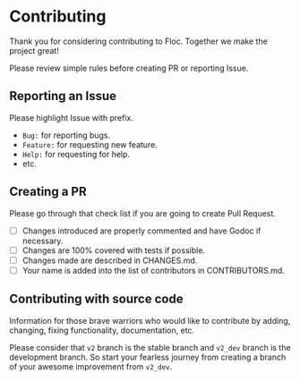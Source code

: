 # Contributing

Thank you for considering contributing to Floc. Together we make the project great!

Please review simple rules before creating PR or reporting Issue.

## Reporting an Issue

Please highlight Issue with prefix.
- `Bug:` for reporting bugs.
- `Feature:` for requesting new feature.
- `Help:` for requesting for help.
- etc.

## Creating a PR

Please go through that check list if you are going to create Pull Request.  
- [ ] Changes introduced are properly commented and have Godoc if necessary.  
- [ ] Changes are 100% covered with tests if possible.
- [ ] Changes made are described in CHANGES.md.
- [ ] Your name is added into the list of contributors in CONTRIBUTORS.md.

## Contributing with source code

Information for those brave warriors who would like to contribute by adding, changing,
fixing functionality, documentation, etc.

Please consider that `v2` branch is the stable branch and `v2_dev` branch is the development
branch. So start your fearless journey from creating a branch of your awesome improvement
from `v2_dev`.
